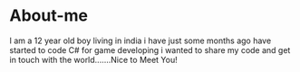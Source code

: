 # About-me
I am a 12 year old boy living in india i have just some months ago have started to code C# for game developing i wanted to share my code and get in touch with the world.......Nice to Meet You!
